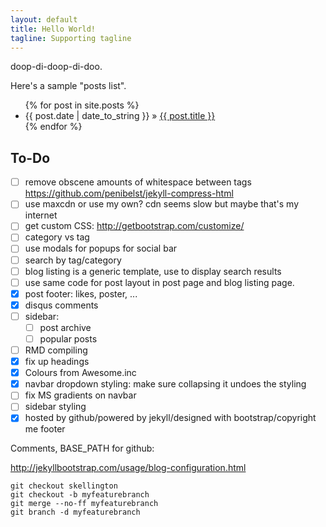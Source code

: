 ```yaml
---
layout: default
title: Hello World!
tagline: Supporting tagline
---
```


doop-di-doop-di-doo.

Here's a sample "posts list".

<ul class="posts">
  {% for post in site.posts %}
    <li><span>{{ post.date | date_to_string }}</span> &raquo; <a href="{{ BASE_PATH }}{{ post.url }}">{{ post.title }}</a></li>
  {% endfor %}
</ul>

## To-Do

- [ ] remove obscene amounts of whitespace between tags https://github.com/penibelst/jekyll-compress-html
- [ ] use maxcdn or use my own? cdn seems slow but maybe that's my internet
- [ ] get custom CSS: http://getbootstrap.com/customize/
- [ ] category vs tag
- [ ] use modals for popups for social bar
- [ ] search by tag/category
- [ ] blog listing is a generic template, use to display search results
- [ ] use same code for post layout in post page and blog listing page.
- [x] post footer: likes, poster, ...
- [x] disqus comments
- [ ] sidebar:
    - [ ] post archive
    - [ ] popular posts
- [ ] RMD compiling
- [x] fix up headings
- [x] Colours from Awesome.inc
- [x] navbar dropdown styling: make sure collapsing it undoes the styling
- [ ] fix MS gradients on navbar
- [ ] sidebar styling
- [x] hosted by github/powered by jekyll/designed with bootstrap/copyright me footer

Comments, BASE_PATH for github:

http://jekyllbootstrap.com/usage/blog-configuration.html

```
git checkout skellington
git checkout -b myfeaturebranch
git merge --no-ff myfeaturebranch
git branch -d myfeaturebranch
```
